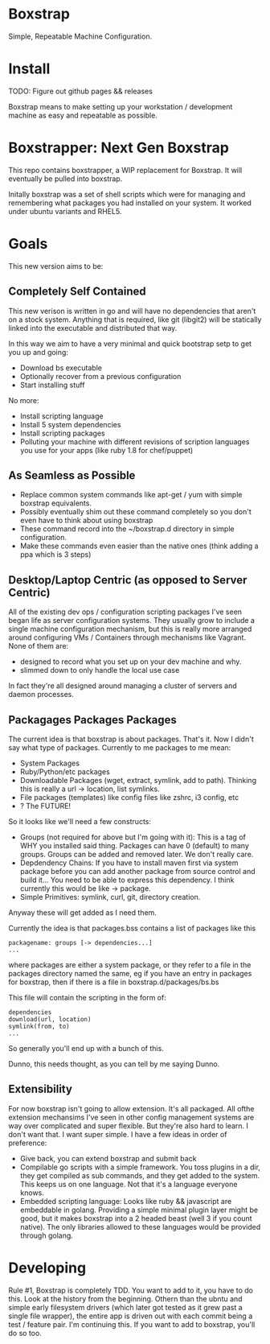 Boxstrap
===========
Simple, Repeatable Machine Configuration.

Install
===========
TODO: Figure out github pages && releases

Boxstrap means to make setting up your workstation / development machine as easy and repeatable as possible.

Boxstrapper: Next Gen Boxstrap
===========
This repo contains boxstrapper, a WIP replacement for Boxstrap. It will eventually be pulled into boxstrap.

Initally boxstrap was a set of shell scripts which were for managing and remembering what packages you had installed on your system. It worked under ubuntu variants and RHEL5.

Goals
===========
This new version aims to be:

Completely Self Contained
-----------
This new verison is written in go and will have no dependencies that aren't on a stock system. Anything that is required, like git (libgit2) will be statically linked into the executable and distributed that way.

In this way we aim to have a very minimal and quick bootstrap setp to get you up and going:

* Download bs executable
* Optionally recover from a previous configuration
* Start installing stuff

No more:

* Install scripting language
* Install 5 system dependencies
* Install scripting packages
* Polluting your machine with different revisions of scription languages you use for your apps (like ruby 1.8 for chef/puppet)

As Seamless as Possible
-----------
* Replace common system commands like apt-get / yum with simple boxstrap equivalents.
* Possibly eventually shim out these command completely so you don't even have to think about using boxstrap
* These command record into the ~/boxstrap.d directory in simple configuration.
* Make these commands even easier than the native ones (think adding a ppa which is 3 steps)

Desktop/Laptop Centric (as opposed to Server Centric)
-----------
All of the existing dev ops / configuration scripting packages I've seen began life as server configuration systems. They usually grow to include a single machine configuration mechanism, but this is really more arranged around configuring VMs / Containers through mechanisms like Vagrant. None of them are:
* designed to record what you set up on your dev machine and why.
* slimmed down to only handle the local use case

In fact they're all designed around managing a cluster of servers and daemon processes.

Packagages Packages Packages
-----------
The current idea is that boxstrap is about packages. That's it. Now I didn't say what type of packages. Currently to me packages to me mean:

* System Packages
* Ruby/Python/etc packages
* Downloadable Packages (wget, extract, symlink, add to path). Thinking this is really a url -> location, list symlinks.
* File packages (templates) like config files like zshrc, i3 config, etc
* ? The FUTURE!

So it looks like we'll need a few constructs:

* Groups (not required for above but I'm going with it): This is a tag of WHY you installed said thing. Packages can have 0 (default) to many groups. Groups can be added and removed later. We don't really care.
* Depdendency Chains: If you have to install maven first via system package before you can add another package from source control and build it... You need to be able to express this dependency. I think currently this would be like -> package.
* Simple Primitives: symlink, curl, git, directory creation.

Anyway these will get added as I need them.

Currently the idea is that packages.bss contains a list of packages like this
```
packagename: groups [-> dependencies...]
...
```

where packages are either a system package, or they refer to a file in the packages directory named the same, eg if you have an entry in packages for boxstrap, then if there is 
a file in boxstrap.d/packages/bs.bs

This file will contain the scripting in the form of:
```
dependencies
download(url, location)
symlink(from, to)
...
```

So generally you'll end up with a bunch of this.

Dunno, this needs thought, as you can tell by me saying Dunno.

Extensibility
-----------
For now boxstrap isn't going to allow extension. It's all packaged. All ofthe extension mechansims I've seen in other config management systems are way over complicated and super flexible. But they're also hard to learn. I don't want that. I want super simple. I have a few ideas in order of preference:

* Give back, you can extend boxstrap and submit back
* Compilable go scripts with a simple framework. You toss plugins in a dir, they get compiled as sub commands, and they get added to the system. This keeps us on one language. Not that it's a language everyone knows.
* Embedded scripting language: Looks like ruby && javascript are embeddable in golang. Providing a simple minimal plugin layer might be good, but it makes boxstrap into a 2 headed beast (well 3 if you count native). The only libraries allowed to these languages would be provided through golang.

Developing
============
Rule #1, Boxstrap is completely TDD. You want to add to it, you have to do this. Look at the history from the beginning. Othern than the ubntu and simple early filesystem drivers (which later got tested as it grew past a single file wrapper), the entire app is driven out with each commit being a test / feature pair. I'm continuing this. If you want to add to boxstrap, you'll do so too.